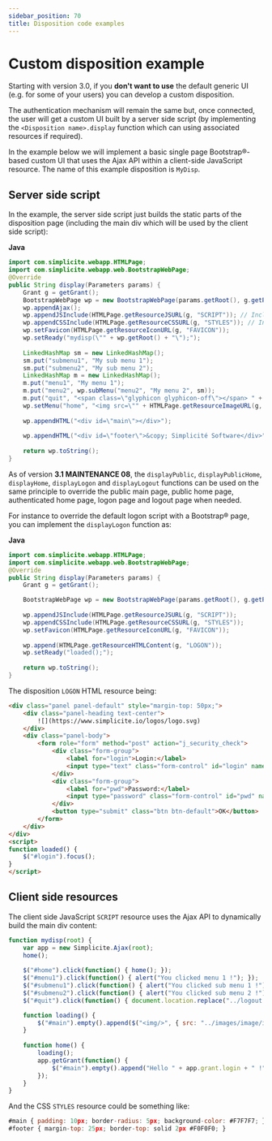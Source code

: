 ```yaml
---
sidebar_position: 70
title: Disposition code examples
---
```


Custom disposition example
==========================

Starting with version 3.0, if you **don't want to use** the default generic UI (e.g. for some of your users)
you can develop a custom disposition.

The authentication mechanism will remain the same but, once connected, the user will get a custom UI
built by a server side script (by implementing the `<Disposition name>.display` function which can
using associated resources if required).

In the example below we will implement a basic single page Bootstrap&reg;-based custom UI that uses the Ajax API
within a client-side JavaScript resource. The name of this example disposition is `MyDisp`.


Server side script
------------------

In the example, the server side script just builds the static parts of the disposition page
(including the main div which will be used by the client side script):

**Java**
```java
import com.simplicite.webapp.HTMLPage;
import com.simplicite.webapp.web.BootstrapWebPage;
@Override
public String display(Parameters params) {
	Grant g = getGrant();
	BootstrapWebPage wp = new BootstrapWebPage(params.getRoot(), g.getParameter("WINDOW_TITLE", "Simplicité"));
	wp.appendAjax();
	wp.appendJSInclude(HTMLPage.getResourceJSURL(g, "SCRIPT")); // Include a client side JavaScript
	wp.appendCSSInclude(HTMLPage.getResourceCSSURL(g, "STYLES")); // Include a custom stylesheet
	wp.setFavicon(HTMLPage.getResourceIconURL(g, "FAVICON"));
	wp.setReady("mydisp(\"" + wp.getRoot() + "\");");
	
	LinkedHashMap sm = new LinkedHashMap();
	sm.put("submenu1", "My sub menu 1");
	sm.put("submenu2", "My sub menu 2");
	LinkedHashMap m = new LinkedHashMap();
	m.put("menu1", "My menu 1");
	m.put("menu2", wp.subMenu("menu2", "My menu 2", sm));
	m.put("quit", "<span class=\"glyphicon glyphicon-off\"></span> " + g.T("QUIT"));
	wp.setMenu("home", "<img src=\"" + HTMLPage.getResourceImageURL(g, "LOGO") + "\" style=\"margin: 5px;\"/>", m, false, true, true);
	
	wp.appendHTML("<div id=\"main\"></div>");
	
	wp.appendHTML("<div id=\"footer\">&copy; Simplicité Software</div>");
	
	return wp.toString();
}
```


As of version **3.1 MAINTENANCE 08**, the `displayPublic`, `displayPublicHome`, `displayHome`, `displayLogon` and `displayLogout`
functions can be used on the same principle to override the public main page, public home page, authenticated home page, logon page and logout page when needed.

For instance to override the default logon script with a Bootstrap&reg; page, you can implement the `displayLogon` function as:

**Java**
```Java
import com.simplicite.webapp.HTMLPage;
import com.simplicite.webapp.web.BootstrapWebPage;
@Override
public String display(Parameters params) {
	Grant g = getGrant();

	BootstrapWebPage wp = new BootstrapWebPage(params.getRoot(), g.getParameter("WINDOW_TITLE", "Simplicité"));
	
	wp.appendJSInclude(HTMLPage.getResourceJSURL(g, "SCRIPT"));
	wp.appendCSSInclude(HTMLPage.getResourceCSSURL(g, "STYLES"));
	wp.setFavicon(HTMLPage.getResourceIconURL(g, "FAVICON"));
	
	wp.append(HTMLPage.getResourceHTMLContent(g, "LOGON"));
	wp.setReady("loaded();");
	
	return wp.toString();
}
```


The disposition `LOGON` HTML resource being:

```html
<div class="panel panel-default" style="margin-top: 50px;">
	<div class="panel-heading text-center">
		![](https://www.simplicite.io/logos/logo.svg)
	</div>
	<div class="panel-body">
		<form role="form" method="post" action="j_security_check">
			<div class="form-group">
				<label for="login">Login:</label>
				<input type="text" class="form-control" id="login" name="j_username">
			</div>
			<div class="form-group">
				<label for="pwd">Password:</label>
				<input type="password" class="form-control" id="pwd" name="j_password">
			</div>
			<button type="submit" class="btn btn-default">OK</button>
		</form>
	</div>
</div>
<script>
function loaded() {
	$("#login").focus();
}
</script>
```

Client side resources
---------------------

The client side JavaScript `SCRIPT` resource uses the Ajax API to dynamically build the main div content:

```javascript
function mydisp(root) {
	var app = new Simplicite.Ajax(root);
	home();
	
	$("#home").click(function() { home(); });
	$("#menu1").click(function() { alert("You clicked menu 1 !"); });
	$("#submenu1").click(function() { alert("You clicked sub menu 1 !"); });
	$("#submenu2").click(function() { alert("You clicked sub menu 2 !"); });
	$("#quit").click(function() { document.location.replace("../logout.jsp"); });

	function loading() {
		$("#main").empty().append($("<img/>", { src: "../images/image/inprogress.gif" }));
	}
	
	function home() {
		loading();
		app.getGrant(function() {
			$("#main").empty().append("Hello " + app.grant.login + " !");
		});
	}
}
```

And the CSS `STYLES` resource could be something like:

```javascript
#main { padding: 10px; border-radius: 5px; background-color: #F7F7F7; }
#footer { margin-top: 25px; border-top: solid 2px #F0F0F0; }
```